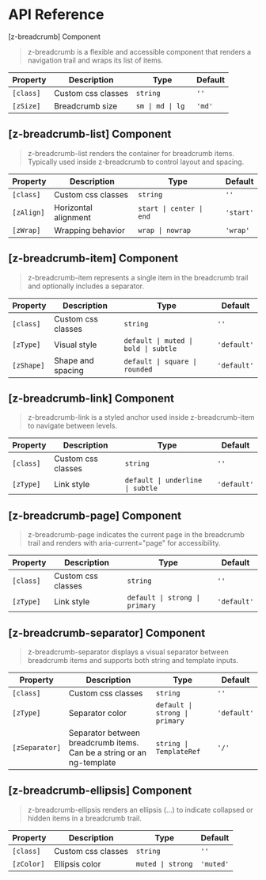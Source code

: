 # API Reference

[z-breadcrumb] Component

> z-breadcrumb is a flexible and accessible component that renders a navigation trail and wraps its list of items.

| Property  | Description        | Type              | Default |
| --------- | ------------------ | ----------------- | ------- |
| `[class]` | Custom css classes | `string`          | `''`    |
| `[zSize]` | Breadcrumb size    | `sm \| md \| lg ` | `'md'`  |

## [z-breadcrumb-list] <span class="api-type-label component">Component</span>

> z-breadcrumb-list renders the container for breadcrumb items. Typically used inside z-breadcrumb to control layout and spacing.

| Property   | Description          | Type                     | Default   |
| ---------- | -------------------- | ------------------------ | --------- |
| `[class]`  | Custom css classes   | `string`                 | `''`      |
| `[zAlign]` | Horizontal alignment | `start \| center \| end` | `'start'` |
| `[zWrap]`  | Wrapping behavior    | `wrap \| nowrap`         | `'wrap'`  |

## [z-breadcrumb-item] <span class="api-type-label component">Component</span>

> z-breadcrumb-item represents a single item in the breadcrumb trail and optionally includes a separator.

| Property   | Description        | Type                                 | Default     |
| ---------- | ------------------ | ------------------------------------ | ----------- |
| `[class]`  | Custom css classes | `string`                             | `''`        |
| `[zType]`  | Visual style       | `default \| muted \| bold \| subtle` | `'default'` |
| `[zShape]` | Shape and spacing  | `default \| square \| rounded`       | `'default'` |

## [z-breadcrumb-link] <span class="api-type-label component">Component</span>

> z-breadcrumb-link is a styled anchor used inside z-breadcrumb-item to navigate between levels.

| Property  | Description        | Type                             | Default     |
| --------- | ------------------ | -------------------------------- | ----------- |
| `[class]` | Custom css classes | `string`                         | `''`        |
| `[zType]` | Link style         | `default \| underline \| subtle` | `'default'` |

## [z-breadcrumb-page] <span class="api-type-label component">Component</span>

> z-breadcrumb-page indicates the current page in the breadcrumb trail and renders with aria-current="page" for accessibility.

| Property  | Description        | Type                           | Default     |
| --------- | ------------------ | ------------------------------ | ----------- |
| `[class]` | Custom css classes | `string`                       | `''`        |
| `[zType]` | Link style         | `default \| strong \| primary` | `'default'` |

## [z-breadcrumb-separator] <span class="api-type-label component">Component</span>

> z-breadcrumb-separator displays a visual separator between breadcrumb items and supports both string and template inputs.

| Property       | Description                                                           | Type                           | Default     |
| -------------- | --------------------------------------------------------------------- | ------------------------------ | ----------- |
| `[class]`      | Custom css classes                                                    | `string`                       | `''`        |
| `[zType]`      | Separator color                                                       | `default \| strong \| primary` | `'default'` |
| `[zSeparator]` | Separator between breadcrumb items. Can be a string or an ng-template | `string \| TemplateRef`        | `'/'`       |

## [z-breadcrumb-ellipsis] <span class="api-type-label component">Component</span>

> z-breadcrumb-ellipsis renders an ellipsis (…) to indicate collapsed or hidden items in a breadcrumb trail.

| Property   | Description        | Type              | Default   |
| ---------- | ------------------ | ----------------- | --------- |
| `[class]`  | Custom css classes | `string`          | `''`      |
| `[zColor]` | Ellipsis color     | `muted \| strong` | `'muted'` |
